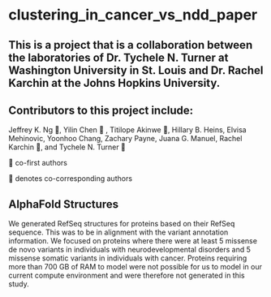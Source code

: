 # clustering_in_cancer_vs_ndd_paper

## This is a project that is a collaboration between the laboratories of Dr. Tychele N. Turner at Washington University in St. Louis and Dr. Rachel Karchin at the Johns Hopkins University. 

## Contributors to this project include:
Jeffrey K. Ng :red_circle:, Yilin Chen :red_circle: , Titilope Akinwe :red_circle:, Hillary B. Heins, Elvisa Mehinovic, Yoonhoo Chang, Zachary Payne, Juana G. Manuel, Rachel Karchin :large_blue_diamond:, and Tychele N. Turner :large_blue_diamond:

:red_circle: co-first authors

:large_blue_diamond: denotes co-corresponding authors

## AlphaFold Structures
We generated RefSeq structures for proteins based on their RefSeq sequence. This was to be in alignment with the variant annotation information. We focused on proteins where there were at least 5 missense de novo variants in individuals with neurodevelopmental disorders and 5 missense somatic variants in individuals with cancer. Proteins requiring more than 700 GB of RAM to model were not possible for us to model in our current compute environment and were therefore not generated in this study.


